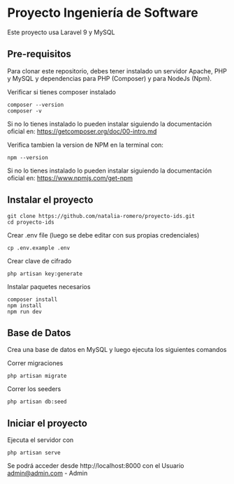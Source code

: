 # Proyecto Ingeniería de Software
Este proyecto usa Laravel 9 y MySQL
## Pre-requisitos

Para clonar este repositorio, debes tener instalado un servidor Apache, PHP y MySQL y dependencias para PHP (Composer) y para NodeJs (Npm).

Verificar si tienes composer instalado
```
composer --version 
composer -v
```
Si no lo tienes instalado lo pueden instalar siguiendo la documentación oficial en:
https://getcomposer.org/doc/00-intro.md

Verifica tambien la version de NPM en la terminal con:
```
npm --version
```
Si no lo tienes instalado lo pueden instalar siguiendo la documentación oficial en:
https://www.npmjs.com/get-npm


## Instalar el proyecto


```
git clone https://github.com/natalia-romero/proyecto-ids.git
cd proyecto-ids
```
Crear .env file (luego se debe editar con sus propias credenciales)
```
cp .env.example .env
```
Crear clave de cifrado
```
php artisan key:generate
```

Instalar paquetes necesarios
```
composer install
npm install
npm run dev
```

## Base de Datos
Crea una base de datos en MySQL y luego ejecuta los siguientes comandos

Correr migraciones
```
php artisan migrate
```
Correr los seeders
```
php artisan db:seed
```
## Iniciar el proyecto
Ejecuta el servidor con
```
php artisan serve
```
Se podrá acceder desde http://localhost:8000 con el Usuario admin@admin.com - Admin
